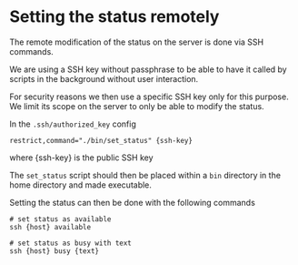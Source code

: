 # Setting the status remotely

The remote modification of the status on the server is done via SSH commands.

We are using a SSH key without passphrase to be able to have it called by 
scripts in the background without user interaction.

For security reasons we then use a specific SSH key only for this purpose.
We limit its scope on the server to only be able to modify the status.

In the `.ssh/authorized_key` config
```
restrict,command="./bin/set_status" {ssh-key}
```
where {ssh-key} is the public SSH key

The `set_status` script should then be placed within a `bin` directory in the
home directory and made executable.

Setting the status can then be done with the following commands
```shell
# set status as available
ssh {host} available

# set status as busy with text
ssh {host} busy {text}
```
